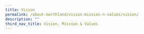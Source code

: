 ```yaml
---
title: Vision
permalink: /about-northland/vision-mission-n-values/vision/
description: ""
third_nav_title: Vision, Mission & Values
---
```

